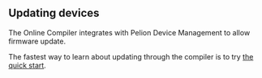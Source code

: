 <h2 id="ide-update">Updating devices</h2>

The Online Compiler integrates with Pelion Device Management to allow firmware update.

The fastest way to learn about updating through the compiler is to try [the quick start]().<!--We don't have a link yet-->
